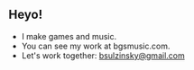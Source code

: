 ## Heyo!
- I make games and music.
- You can see my work at bgsmusic.com.
- Let's work together: bsulzinsky@gmail.com
